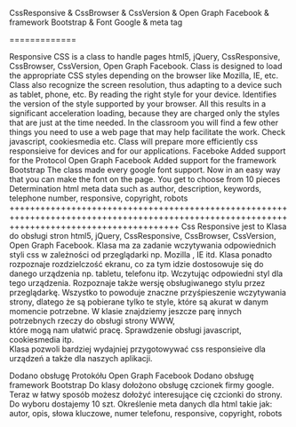 CssResponsive & CssBrowser & CssVersion & Open Graph Facebook & framework Bootstrap & Font Google & meta tag

=============

Responsive CSS is a class to handle pages html5, jQuery, CssResponsive, CssBrowser, CssVersion, Open Graph Facebook. 
Class is designed to load the appropriate CSS styles depending on the browser like Mozilla, IE, etc.
Class also recognize the screen resolution, thus adapting to a device such as tablet, phone, etc. 
By reading the right style for your device. Identifies the version of the style supported by your browser.
All this results in a significant acceleration loading, 
because they are charged only the styles that are just at the time needed. 
In the classroom you will find a few other things you need to use a web page that may help facilitate the work. 
Check javascript, cookiesmedia etc. Class will prepare more efficiently css responsieive
for devices and for our applications.
Faceboke 
Added support for the Protocol Open Graph Facebook
Added support for the framework Bootstrap
The class made ​​every google font support. 
Now in an easy way that you can make the font on the page. 
You get to choose from 10 pieces
Determination html meta data such as author, description, 
keywords, telephone number, responsive, copyright, robots
+++++++++++++++++++++++++++++++++++++++++++++++++++++++++++++++++++++++++++++++++++++++++++++++++++++++++++++++++++++++++++++++++++++++++++++
Css Responsive jest to Klasa do obsługi  stron html5, jQuery,  CssResponsive,   CssBrowser, CssVersion, Open Graph Facebook. 
Klasa ma za zadanie  wczytywania  odpowiednich styli css w zależności od przeglądarki
np. Mozilla , IE itd. Klasa ponadto rozpoznaje rozdzielczość ekranu,
co za tym idzie dostosowuje się do danego urządzenia np. tabletu, 
telefonu itp. Wczytując odpowiedni styl dla tego urządzenia. 
Rozpoznaje także wersję obsługiwanego stylu przez przeglądarkę.
Wszystko to powoduje znaczne przyśpieszenie wczytywania strony, 
dlatego że są pobierane tylko te style, które są akurat w danym momencie potrzebne. 
W klasie znajdziemy jeszcze parę innych potrzebnych rzeczy do obsługi strony WWW,  
które mogą  nam ułatwić pracę. Sprawdzenie obsługi javascript, cookiesmedia itp.  
Klasa pozwoli bardziej wydajniej przygotowywać
css responsieive dla urządzeń a także dla naszych aplikacji.

 Dodano obsługę Protokółu Open Graph Facebook
 Dodano obsługę framework Bootstrap
 Do klasy dołożono obsługę czcionek firmy google.
 Teraz w łatwy sposób możesz dołożyć
 interesujące cię czcionki do strony.
 Do wyboru dostajemy 10 szt. 
 Określenie meta danych dla html takie jak:
 autor, opis, słowa kluczowe, numer telefonu, responsive, copyright, robots
